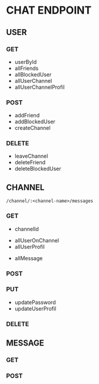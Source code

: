 # CHAT ENDPOINT

## USER
### GET

- userById
- allFriends
- allBlockedUser
- allUserChannel
- allUserChannelProfil

### POST

- addFriend
- addBlockedUser
- createChannel

### DELETE

- leaveChannel
- deleteFriend
- deleteBlockedUser


## CHANNEL

`/channel/:<channel-name>/messages`

### GET

<!-- - allChannels -->
<!-- - allPublicChannel -->
<!-- - allProtectedChannel -->
<!-- - channelName -->
<!-- - channelMode -->
<!-- NOTE: bah du coup non? -->
- channelId
<!-- NOTE: Pas ici mais dans User non? (findMany(where channelId = id)) --> 
- allUserOnChannel
- allUserProfil
<!-- NOTE: pense pas que ce soit ici (pas ds entity) -->
- allMessage

### POST
<!-- NOTE: Fait dans channel, a deplacer dans user. -->
<!-- - createChannel -->

### PUT

<!-- NOTE: update name et mode fait en meme temps -->
<!-- - updateName -->
<!-- - updateMode -->
- updatePassword
- updateUserProfil

### DELETE

<!-- - delteChannel -->


## MESSAGE
### GET

<!-- - allUserMessage -->
<!-- - allUserMessageInChan -->
<!-- - allChannelMessage -->

### POST

<!-- - addMessage -->
